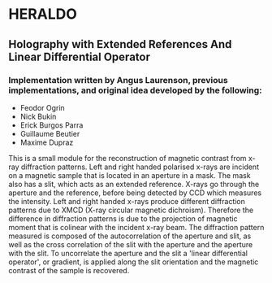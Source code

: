 # HERALDO
## Holography with Extended References And Linear Differential Operator
### Implementation written by Angus Laurenson, previous implementations, and original idea developed by the following:
* Feodor Ogrin
* Nick Bukin
* Erick Burgos Parra
* Guillaume Beutier
* Maxime Dupraz

This is a small module for the reconstruction of magnetic contrast from x-ray diffraction patterns. Left and right handed polarised x-rays are incident on a magnetic sample that is located in an aperture in a mask. The mask also has a slit, which acts as an extended reference. X-rays go through the aperture and the reference, before being detected by CCD which measures the intensity. Left and right handed x-rays produce different diffraction patterns due to XMCD (X-ray circular magnetic dichroism). Therefore the difference in diffraction patterns is due to the projection  of magnetic moment that is colinear with the incident x-ray beam. The diffraction pattern measured is composed of the autocorrelation of the aperture and slit, as well as the cross correlation of the slit with the aperture and the aperture with the slit. To uncorrelate the aperture and the slit a 'linear differential operator', or gradient, is applied along the slit orientation and the magnetic contrast of the sample is recovered. 
